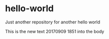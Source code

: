 # hello-world
Just another repository for another hello world

This is the new text 20170909 1851 into the body
